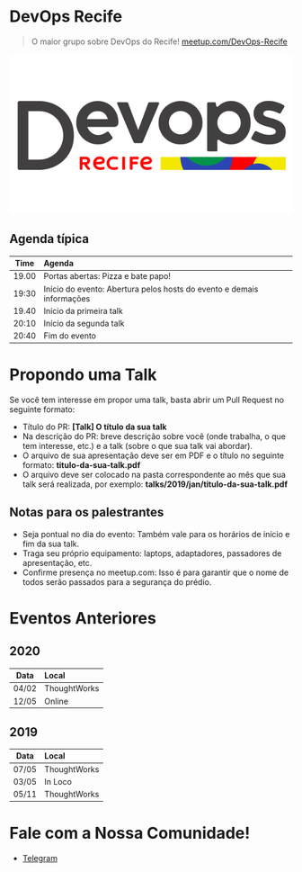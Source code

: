 # DevOps Recife
> O maior grupo sobre DevOps do Recife! [meetup.com/DevOps-Recife](https://www.meetup.com/DevOps-Recife/)

![DevOps Recife Logo](devops-recife.png)

## Agenda típica

Time  | Agenda
----- | :-----
19.00 | Portas abertas: Pizza e bate papo!
19:30 | Início do evento: Abertura pelos hosts do evento e demais informações
19.40 | Início da primeira talk
20:10 | Início da segunda talk
20:40 | Fim do evento

# Propondo uma Talk
Se você tem interesse em propor uma talk, basta abrir um Pull Request no seguinte formato:
* Título do PR: **[Talk] O título da sua talk**
* Na descrição do PR: breve descrição sobre você (onde trabalha, o que tem interesse, etc.) e a talk (sobre o que sua talk vai abordar).
* O arquivo de sua apresentação deve ser em PDF e o título no seguinte formato: **titulo-da-sua-talk.pdf**
* O arquivo deve ser colocado na pasta correspondente ao mês que sua talk será realizada, por exemplo: **talks/2019/jan/titulo-da-sua-talk.pdf**

## Notas para os palestrantes
* Seja pontual no dia do evento: Também vale para os horários de início e fim da sua talk.
* Traga seu próprio equipamento: laptops, adaptadores, passadores de apresentação, etc.
* Confirme presença no meetup.com: Isso é para garantir que o nome de todos serão passados para a segurança do prédio.

# Eventos Anteriores
## 2020
Data  | Local
------| :-----
04/02 | ThoughtWorks
12/05 | Online


## 2019
Data  | Local
------| :-----
07/05 | ThoughtWorks
03/05 | In Loco
05/11 | ThoughtWorks

# Fale com a Nossa Comunidade!
* [Telegram](https://t.me/devopsrecife)